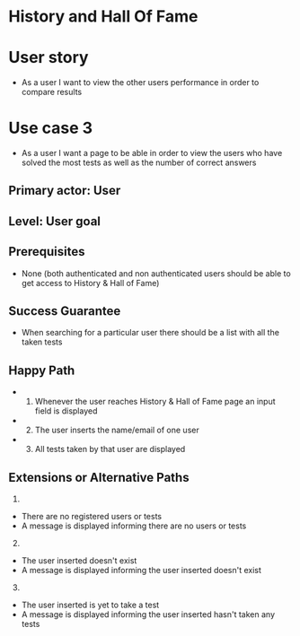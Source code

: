 # **History and Hall Of Fame**
# **User story**
*	As a user I want to view the other users performance in order to compare results

# **Use case 3** 
*   As a user I want a page to be able in order to view the users who have solved the most tests as well as the number of correct answers

## **Primary actor: User**
## **Level: User goal**

## **Prerequisites**
* None (both authenticated and non authenticated users should be able to get access to History & Hall of Fame)

## **Success Guarantee**
* When searching for a particular user there should be a list with all the taken tests

## **Happy Path**
*   1. Whenever the user reaches History & Hall of Fame page an input field is displayed
*   2. The user inserts the name/email of one user 
*   3. All tests taken by that user are displayed

## **Extensions or Alternative Paths**
1. 
*   There are no registered users or tests
*   A message is displayed informing there are no users or tests

2. 
*   The user inserted doesn't exist
*   A message is displayed informing the user inserted doesn't exist

3. 
*   The user inserted is yet to take a test
*   A message is displayed informing the user inserted hasn't taken any tests
